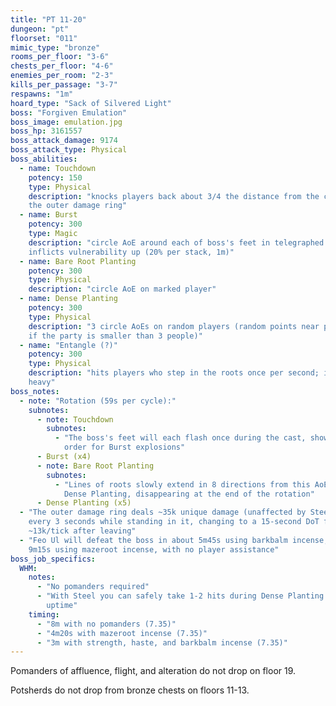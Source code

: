 ```yaml
---
title: "PT 11-20"
dungeon: "pt"
floorset: "011"  
mimic_type: "bronze"
rooms_per_floor: "3-6"
chests_per_floor: "4-6"
enemies_per_room: "2-3"
kills_per_passage: "3-7"
respawns: "1m"
hoard_type: "Sack of Silvered Light"
boss: "Forgiven Emulation"
boss_image: emulation.jpg
boss_hp: 3161557
boss_attack_damage: 9174
boss_attack_type: Physical
boss_abilities:
  - name: Touchdown
    potency: 150
    type: Physical
    description: "knocks players back about 3/4 the distance from the center to
    the outer damage ring"
  - name: Burst
    potency: 300
    type: Magic
    description: "circle AoE around each of boss's feet in telegraphed order;
    inflicts vulnerability up (20% per stack, 1m)"
  - name: Bare Root Planting
    potency: 300
    type: Physical
    description: "circle AoE on marked player"
  - name: Dense Planting
    potency: 300
    type: Physical
    description: "3 circle AoEs on random players (random points near players
    if the party is smaller than 3 people)"
  - name: "Entangle (?)"
    potency: 300
    type: Physical
    description: "hits players who step in the roots once per second; inflicts
    heavy"
boss_notes:
  - note: "Rotation (59s per cycle):"
    subnotes:
      - note: Touchdown
        subnotes:
          - "The boss's feet will each flash once during the cast, showing the
            order for Burst explosions"
      - Burst (x4)
      - note: Bare Root Planting
        subnotes:
          - "Lines of roots slowly extend in 8 directions from this AoE during
            Dense Planting, disappearing at the end of the rotation"
      - Dense Planting (x5)
  - "The outer damage ring deals ~35k unique damage (unaffected by Steel)
    every 3 seconds while standing in it, changing to a 15-second DoT for
    ~13k/tick after leaving"
  - "Feo Ul will defeat the boss in about 5m45s using barkbalm incense, or
    9m15s using mazeroot incense, with no player assistance"
boss_job_specifics:
  WHM:
    notes:
      - "No pomanders required"
      - "With Steel you can safely take 1-2 hits during Dense Planting for
        uptime"
    timing:
      - "8m with no pomanders (7.35)"
      - "4m20s with mazeroot incense (7.35)"
      - "3m with strength, haste, and barkbalm incense (7.35)"
---
```


Pomanders of affluence, flight, and alteration do not drop on floor 19.

Potsherds do not drop from bronze chests on floors 11-13.
